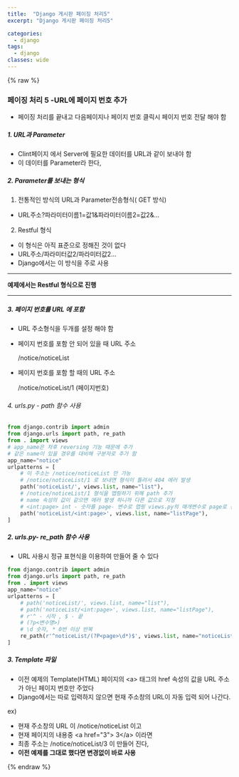 ```yaml
---
title:  "Django 게시판 페이징 처리5"
excerpt: "Django 게시판 페이징 처리5"

categories:
  - django
tags:
  - django	
classes: wide 
---
```


{% raw %}

### 페이징 처리 5 -URL에 페이지 번호 추가

- 페이징 처리를 끝내고 다음페이지나 페이지 번호 클릭시 페이지 번호 전달 해야 함 	




##### 1. URL과 Parameter	

- Clint페이지 에서 Server에 필요한 데이터를 URL과 같이 보내야 함 	
- 이 데이터를 Parameter라 한다,	



##### 2. Parameter를 보내는 형식	

1) 전통적인 방식의 URL과 Parameter전송형식( GET 방식)	

- URL주소?파라미터이름1=값1&파라미터이름2=값2&...	

2) Restful 형식	

- 이 형식은 아직 표준으로 정해진 것이 없다	
- URL주소/파라미터값2/파라미터값2...	
- Django에서는 이 방식을 주로 사용 	

------

**예제에서는 Restful 형식으로 진행**	

------

##### 3. 페이지 번호를 URL 에 포함	

- URL 주소형식을 두개를 설정 해야 함	

- 페이지 번호를 포함 안 되어 있을 때 URL 주소	

  /notice/noticeList	

- 페이지 번호를 포함 할 때의 URL 주소	

  /notice/noticeList/1 (페이지번호)	

###### 4. urls.py - path 함수 사용	

```python	
from django.contrib import admin	
from django.urls import path, re_path	
from . import views	
# app_name은 차후 reversing 기능 때문에 추가	
# 같은 name이 있을 경우를 대비해 구분자로 추가 함	
app_name="notice"	
urlpatterns = [	
  	# 이 주소는 /notice/noticeList 만 가능	
  	# /notice/noticeList/1 로 보내면 형식이 틀려서 404 에러 발생	
    path('noticeList/', views.list, name="list"),	
  	# /notice/noticeList/1 형식을 맵핑하기 위해 path 추가	
  	# name 속성의 값이 같으면 에러 발생 하니까 다른 값으로 지정	
  	# <int:page> int - 숫자를 page- 변수로 맵핑 views.py의 매개변수로 page로 선언 되어 있어야 함	
  	path('noticeList/<int:page>', views.list, name="listPage"),  	
]	
```



##### 2. urls.py- re_path 함수 사용	

- URL 사용시 정규 표현식을 이용하여 만들어 줄 수 있다	

```python	
from django.contrib import admin	
from django.urls import path, re_path	
from . import views	
app_name="notice"	
urlpatterns = [	
    # path('noticeList/', views.list, name="list"),  	
    # path('noticeList/<int:page>', views.list, name="listPage"),	
  	# r'^ - 시작 , $ - 끝	
  	# (?p<변수명>)	
  	# \d 숫자, * 0번 이상 반복	
    re_path(r'^noticeList/(?P<page>\d*)$', views.list, name="noticeList"), 	
]	
```



##### 3. Template 파일	

- 이전 예제의 Template(HTML) 페이지의 \<a\>  태그의 href 속성의 값을 URL 주소가 아닌 페이지 번호만 주었다	
- Django에서는 따로 입력하지 않으면 현재 주소창의 URL이 자동 입력 되어 나간다.	

ex)   	

- 현재 주소창의 URL 이  /notice/noticeList 이고 	
- 현재 페이지의 내용중 \<a href="3"\> 3\</a\> 이라면 	
- 최종 주소는  /notice/noticeList/3  이 만들어 진다,	
- **이전 예제를 그대로 했다면 변경없이 바로 사용**

{% endraw %}